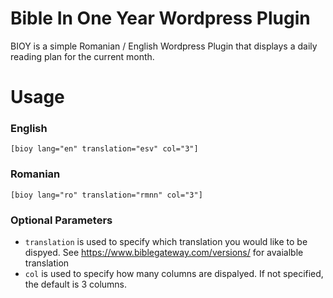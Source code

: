 # Bible In One Year Wordpress Plugin
BIOY is a simple Romanian / English Wordpress Plugin that displays a daily reading plan for the current month.  

# Usage

### English
`[bioy lang="en" translation="esv" col="3"]`

### Romanian
`[bioy lang="ro" translation="rmnn" col="3"]`

### Optional Parameters

- `translation` is used to specify which translation you would like to be dispyed.  See https://www.biblegateway.com/versions/ for avaialble translation
- `col` is used to specify how many columns are dispalyed. If not specified, the default is 3 columns. 
